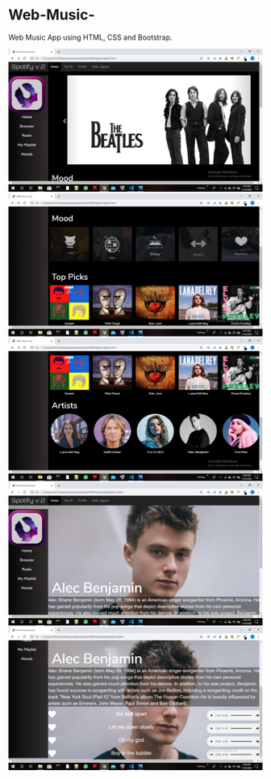 # Web-Music-
Web Music App using HTML, CSS and Bootstrap.


![](images/Screenshot%20(629).png)
![](images/Screenshot%20(637).png)
![](images/Screenshot%20(638).png)
![](images/Screenshot%20(639).png)
![](images/Screenshot%20(640).png)


